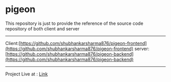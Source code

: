 # pigeon

This repository is just to provide the reference of the source code repository of both client and server
***
Client:[https://github.com/shubhankarsharma876/pigeon-frontend](https://github.com/shubhankarsharma876/pigeon-frontend)
server:[https://github.com/shubhankarsharma876/pigeon-backend](https://github.com/shubhankarsharma876/pigeon-backend)
***
Project Live at : [Link](https://perfectpigeon.netlify.app/)
